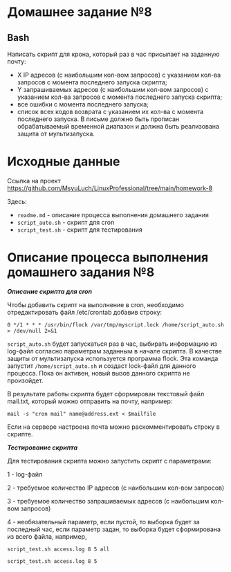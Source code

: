 # **Домашнее задание №8**

## **Bash**
 
Написать скрипт для крона, который раз в час присылает на заданную почту:
 
 - X IP адресов (с наибольшим кол-вом запросов) с указанием кол-ва запросов c момента последнего запуска скрипта;
 - Y запрашиваемых адресов (с наибольшим кол-вом запросов) с указанием кол-ва запросов c момента последнего запуска скрипта;
 - все ошибки c момента последнего запуска;
 - список всех кодов возврата с указанием их кол-ва с момента последнего запуска.
 В письме должно быть прописан обрабатываемый временной диапазон и должна быть реализована защита от мультизапуска.

# **Исходные данные**

Ссылка на проект https://github.com/MsyuLuch/LinuxProfessional/tree/main/homework-8

Здесь:
- `readme.md` - описание процесса выполнения домашнего задания
- `script_auto.sh` - скрипт для cron 
- `script_test.sh` - скрипт для тестирования

# **Описание процесса выполнения домашнего задания №8**

***Описание скрипта для cron***

Чтобы добавить скрипт на выполнение в cron, необходимо отредактировать файл /etc/crontab добавив строку:
```
0 */1 * * * /usr/bin/flock /var/tmp/myscript.lock /home/script_auto.sh > /dev/null 2>&1
```

`script_auto.sh` будет запускаться раз в час, выбирать информацию из log-файл согласно параметрам заданным в начале скрипта.
В качестве защиты от мультизапуска используется программа flock. Эта команда запустит `/home/script_auto.sh` и создаст lock-файл для данного процесса. 
Пока он активен, новый вызов данного скрипта не произойдет. 

В результате работы скрипта будет сформирован текстовый файл mail.txt, который можно отправить на почту, например:
```
mail -s "cron mail" name@address.ext < $mailfile
```
Если на сервере настроена почта можно раскомментировать строку в скрипте. 

***Тестирование скрипта***

Для тестирования скрипта можно запустить скрипт с параметрами:

1 - log-файл

2 - требуемое количество IP адресов (с наибольшим кол-вом запросов)

3 - требуемое количество запрашиваемых адресов (с наибольшим кол-вом запросов)

4 - необязательный параметр, если пустой, то выборка будет за последный час, если параметр задан, то выборка будет сформирована из всего файла, например, 

```
script_test.sh access.log 8 5 all

script_test.sh access.log 8 5
```
